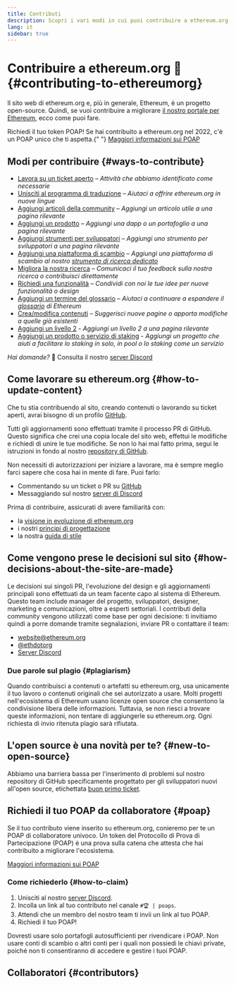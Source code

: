 ```yaml
---
title: Contributi
description: Scopri i vari modi in cui puoi contribuire a ethereum.org
lang: it
sidebar: true
---
```


# Contribuire a ethereum.org 🦄 {#contributing-to-ethereumorg}

Il sito web di ethereum.org e, più in generale, Ethereum, è un progetto open-source. Quindi, se vuoi contribuire a migliorare [il nostro portale per Ethereum](/about/), ecco come puoi fare.

<InfoBanner shouldCenter emoji=":tada:">
  Richiedi il tuo token POAP! Se hai contribuito a ethereum.org nel 2022, c'è un POAP unico che ti aspetta.{" "}
  <a href="#poap">Maggiori informazioni sui POAP</a>
</InfoBanner>

## Modi per contribuire {#ways-to-contribute}

- [Lavora su un ticket aperto](https://github.com/ethereum/ethereum-org-website/issues) _– Attività che abbiamo identificato come necessarie_
- [Unisciti al programma di traduzione](/contributing/translation-program/) _– Aiutaci a offrire ethereum.org in nuove lingue_
- [Aggiungi articoli della community](/contributing/content-resources/) _– Aggiungi un articolo utile a una pagina rilevante_
- [Aggiungi un prodotto](/contributing/adding-products/) _– Aggiungi una dapp o un portafoglio a una pagina rilevante_
- [Aggiungi strumenti per sviluppatori](/contributing/adding-developer-tools/) _– Aggiungi uno strumento per sviluppatori a una pagina rilevante_
- [Aggiungi una piattaforma di scambio](/contributing/adding-exchanges/) _– Aggiungi una piattaforma di scambio al nostro [strumento di ricerca dedicato](/get-eth/#country-picker)_
- [Migliora la nostra ricerca](https://www.notion.so/efdn/Ethereum-org-User-Persona-Memo-b44dc1e89152457a87ba872b0dfa366c) _– Comunicaci il tuo feedback sulla nostra ricerca o contribuisci direttamente_
- [Richiedi una funzionalità](https://github.com/ethereum/ethereum-org-website/issues/new?assignees=&labels=Type%3A+Feature&template=feature_request.md&title=) _– Condividi con noi le tue idee per nuove funzionalità o design_
- [Aggiungi un termine del glossario](/contributing/adding-glossary-terms) _– Aiutaci a continuare a espandere il [glossario](/glossary/) di Ethereum_
- [Crea/modifica contenuti](/contributing/#how-to-update-content) _– Suggerisci nuove pagine o apporta modifiche a quelle già esistenti_
- [Aggiungi un livello 2](/contributing/adding-layer-2) _- Aggiungi un livello 2 a una pagina rilevante_
- [Aggiungi un prodotto o servizio di staking](/contributing/adding-staking-product/) - _Aggiungi un progetto che aiuti a facilitare lo staking in solo, in pool o lo staking come un servizio_

_Hai domande?_ 🤔 Consulta il nostro [server Discord](https://discord.gg/CetY6Y4)

## Come lavorare su ethereum.org {#how-to-update-content}

Che tu stia contribuendo al sito, creando contenuti o lavorando su ticket aperti, avrai bisogno di un profilo [GitHub](https://github.com).

Tutti gli aggiornamenti sono effettuati tramite il processo PR di GitHub. Questo significa che crei una copia locale del sito web, effettui le modifiche e richiedi di unire le tue modifiche. Se non lo hai mai fatto prima, segui le istruzioni in fondo al nostro [repository di GitHub](https://github.com/ethereum/ethereum-org-website).

Non necessiti di autorizzazioni per iniziare a lavorare, ma è sempre meglio farci sapere che cosa hai in mente di fare. Puoi farlo:

- Commentando su un ticket o PR su [GitHub](https://github.com/ethereum/ethereum-org-website)
- Messaggiando sul nostro [server di Discord](https://discord.gg/CetY6Y4)

Prima di contribuire, assicurati di avere familiarità con:

- la [visione in evoluzione di ethereum.org](/about/)
- i nostri [principi di progettazione](/contributing/design-principles/)
- la nostra [guida di stile](/contributing/style-guide/)

## Come vengono prese le decisioni sul sito {#how-decisions-about-the-site-are-made}

Le decisioni sui singoli PR, l'evoluzione del design e gli aggiornamenti principali sono effettuati da un team facente capo al sistema di Ethereum. Questo team include manager del progetto, sviluppatori, designer, marketing e comunicazioni, oltre a esperti settoriali. I contributi della community vengono utilizzati come base per ogni decisione: ti invitiamo quindi a porre domande tramite segnalazioni, inviare PR o contattare il team:

- [website@ethereum.org](mailto:website@ethereum.org)
- [@ethdotorg](https://twitter.com/ethdotorg)
- [Server Discord](https://discord.gg/CetY6Y4)

### Due parole sul plagio {#plagiarism}

Quando contribuisci a contenuti o artefatti su ethereum.org, usa unicamente il tuo lavoro o contenuti originali che sei autorizzato a usare. Molti progetti nell'ecosistema di Ethereum usano licenze open source che consentono la condivisione libera delle informazioni. Tuttavia, se non riesci a trovare queste informazioni, non tentare di aggiungerle su ethereum.org. Ogni richiesta di invio ritenuta plagio sarà rifiutata.

## L'open source è una novità per te? {#new-to-open-source}

Abbiamo una barriera bassa per l'inserimento di problemi sul nostro repository di GitHub specificamente progettato per gli sviluppatori nuovi all'open source, etichettata [buon primo ticket](https://github.com/ethereum/ethereum-org-website/issues?q=is%3Aopen+is%3Aissue+label%3A%22good+first+issue%22).

## Richiedi il tuo POAP da collaboratore {#poap}

Se il tuo contributo viene inserito su ethereum.org, conieremo per te un POAP di collaboratore univoco. Un token del Protocollo di Prova di Partecipazione (POAP) è una prova sulla catena che attesta che hai contribuito a migliorare l'ecosistema.

[Maggiori informazioni sui POAP](https://www.poap.xyz/)

### Come richiederlo {#how-to-claim}

1. Unisciti al nostro [server Discord](https://discord.gg/E8dET2ux8y).
2. Incolla un link al tuo contributo nel canale `#🏆 | poaps`.
3. Attendi che un membro del nostro team ti invii un link al tuo POAP.
4. Richiedi il tuo POAP!

Dovresti usare solo portafogli autosufficienti per rivendicare i POAP. Non usare conti di scambio o altri conti per i quali non possiedi le chiavi private, poiché non ti consentiranno di accedere e gestire i tuoi POAP.

## Collaboratori {#contributors}

<Contributors />
